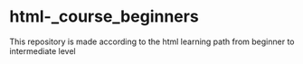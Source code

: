 # html-_course_beginners
 This repository is made according to the html learning path from beginner to intermediate level
